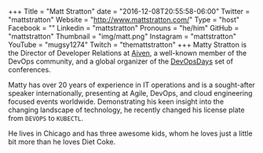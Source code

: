 +++
Title = "Matt Stratton"
date = "2016-12-08T20:55:58-06:00"
Twitter = "mattstratton"
Website = "http://www.mattstratton.com/"
Type = "host"
Facebook = ""
Linkedin = "mattstratton"
Pronouns = "he/him"
GitHub = "mattstratton"
Thumbnail = "img/matt.png"
Instagram = "mattstratton"
YouTube = "mugsy1274"
Twitch = "themattstratton"
+++
Matty Stratton is the Director of Developer Relations at [Aiven](https://aiven.io), a well-known member of the DevOps community, and a global organizer of the [DevOpsDays](https://www.devopsdays.org/) set of conferences.

Matty has over 20 years of experience in IT operations and is a sought-after speaker internationally, presenting at Agile, DevOps, and cloud engineering focused events worldwide. Demonstrating his keen insight into the changing landscape of technology, he recently changed his license plate from `DEVOPS` to `KUBECTL`.

He lives in Chicago and has three awesome kids, whom he loves just a little bit more than he loves Diet Coke.
